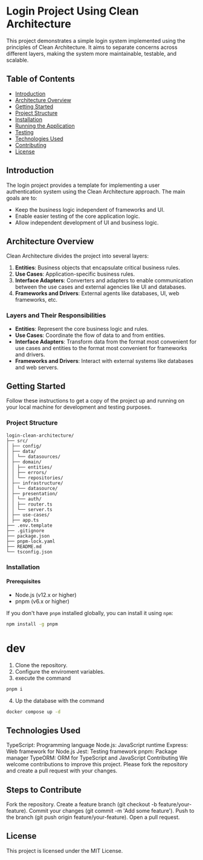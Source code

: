 # Login Project Using Clean Architecture

This project demonstrates a simple login system implemented using the principles of Clean Architecture. It aims to separate concerns across different layers, making the system more maintainable, testable, and scalable.

## Table of Contents

- [Introduction](#introduction)
- [Architecture Overview](#architecture-overview)
- [Getting Started](#getting-started)
- [Project Structure](#project-structure)
- [Installation](#installation)
- [Running the Application](#running-the-application)
- [Testing](#testing)
- [Technologies Used](#technologies-used)
- [Contributing](#contributing)
- [License](#license)

## Introduction

The login project provides a template for implementing a user authentication system using the Clean Architecture approach. The main goals are to:

- Keep the business logic independent of frameworks and UI.
- Enable easier testing of the core application logic.
- Allow independent development of UI and business logic.

## Architecture Overview

Clean Architecture divides the project into several layers:

1. **Entities**: Business objects that encapsulate critical business rules.
2. **Use Cases**: Application-specific business rules.
3. **Interface Adapters**: Converters and adapters to enable communication between the use cases and external agencies like UI and databases.
4. **Frameworks and Drivers**: External agents like databases, UI, web frameworks, etc.

### Layers and Their Responsibilities

- **Entities**: Represent the core business logic and rules.
- **Use Cases**: Coordinate the flow of data to and from entities.
- **Interface Adapters**: Transform data from the format most convenient for use cases and entities to the format most convenient for frameworks and drivers.
- **Frameworks and Drivers**: Interact with external systems like databases and web servers.

## Getting Started

Follow these instructions to get a copy of the project up and running on your local machine for development and testing purposes.

### Project Structure


```
login-clean-architecture/
├── src/
│ ├── config/
│ ├── data/
│ │ └── datasources/
│ ├── domain/
│ │ ├── entities/
│ │ ├── errors/
│ │ └── repositories/
│ ├── infrastructure/
│ │ └── datasource/
│ ├── presentation/
│ │ └── auth/
│ │ ├── router.ts
│ │ └── server.ts
│ ├── use-cases/
│ ├── app.ts
├── .env.template
├── .gitignore
├── package.json
├── pnpm-lock.yaml
├── README.md
└── tsconfig.json
```

### Installation

#### Prerequisites

- Node.js (v12.x or higher)
- pnpm (v6.x or higher)

If you don't have `pnpm` installed globally, you can install it using `npm`:

```bash
npm install -g pnpm
```

# dev
1. Clone the repository.
2. Configure the enviroment variables.
3. execute the command 
```bash
pnpm i
```
4. Up the database with the command 
```bash
docker compose up -d
```

## Technologies Used

TypeScript: Programming language
Node.js: JavaScript runtime
Express: Web framework for Node.js
Jest: Testing framework
pnpm: Package manager
TypeORM: ORM for TypeScript and JavaScript
Contributing
We welcome contributions to improve this project. Please fork the repository and create a pull request with your changes.

## Steps to Contribute
Fork the repository.
Create a feature branch (git checkout -b feature/your-feature).
Commit your changes (git commit -m 'Add some feature').
Push to the branch (git push origin feature/your-feature).
Open a pull request.

## License
This project is licensed under the MIT License.
